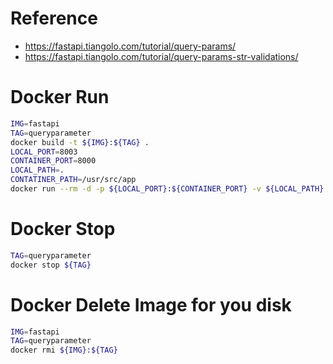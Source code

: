 # Reference
- https://fastapi.tiangolo.com/tutorial/query-params/
- https://fastapi.tiangolo.com/tutorial/query-params-str-validations/

# Docker Run
```bash
IMG=fastapi
TAG=queryparameter
docker build -t ${IMG}:${TAG} .
LOCAL_PORT=8003
CONTAINER_PORT=8000
LOCAL_PATH=.
CONTATINER_PATH=/usr/src/app
docker run --rm -d -p ${LOCAL_PORT}:${CONTAINER_PORT} -v ${LOCAL_PATH}:${CONTATINER_PATH} --name ${TAG} ${IMG}:${TAG} python main.py
```

# Docker Stop
```bash
TAG=queryparameter
docker stop ${TAG}
```

# Docker Delete Image for you disk
```bash
IMG=fastapi
TAG=queryparameter
docker rmi ${IMG}:${TAG}
```
